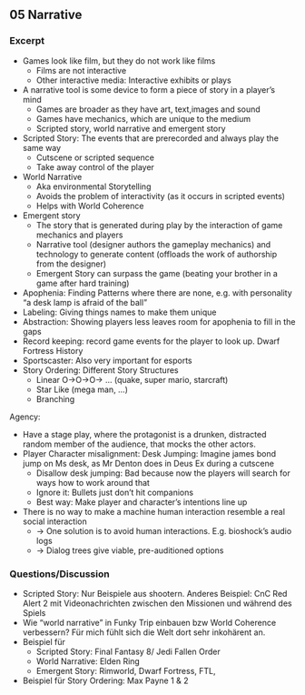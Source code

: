 ## 05 Narrative

### Excerpt

* Games look like film, but they do not work like films
    * Films are not interactive
    * Other interactive media: Interactive exhibits or plays
* A narrative tool is some device to form a piece of story in a player’s mind
    * Games are broader as they have art, text,images and sound
    * Games have mechanics, which are unique to the medium
    * Scripted story, world narrative and emergent story
* Scripted Story: The events that are prerecorded and always play the same way
    * Cutscene or scripted sequence 
    * Take away control of the player
* World Narrative
    * Aka environmental Storytelling
    * Avoids the problem of interactivity (as it occurs in scripted events)
    * Helps with World Coherence
* Emergent story
    * The story that is generated during play by the interaction of game mechanics and players
    * Narrative tool (designer authors the gameplay mechanics) and technology to generate content (offloads the work of authorship from the designer)
    * Emergent Story can surpass the game (beating your brother in a game after hard training)
* Apophenia: Finding Patterns where there are none, e.g. with personality “a desk lamp is afraid of the ball”
* Labeling: Giving things names to make them unique
* Abstraction: Showing players less leaves room for apophenia to fill in the gaps
* Record keeping: record game events for the player to look up. Dwarf Fortress History
* Sportscaster: Also very important for esports 
* Story Ordering: Different Story Structures
    * Linear O->O->O-> … (quake, super mario, starcraft)
    * Star Like (mega man, …)
    * Branching

Agency:

* Have a stage play, where the protagonist is a drunken, distracted random member of the audience, that mocks the other actors.
* Player Character misalignment: Desk Jumping: Imagine james bond jump on Ms desk, as Mr Denton does in Deus Ex during a cutscene
    * Disallow desk jumping: Bad because now the players will search for ways how to work around that
    * Ignore it: Bullets just don’t hit companions
    * Best way: Make player and character’s intentions line up
* There is no way to make a machine human interaction resemble a real social interaction
    * -> One solution is to avoid human interactions. E.g. bioshock’s audio logs
    * -> Dialog trees give viable, pre-auditioned options


### Questions/Discussion

* Scripted Story: Nur Beispiele aus shootern. Anderes Beispiel: CnC Red Alert 2 mit Videonachrichten zwischen den Missionen und während des Spiels
* Wie “world narrative” in Funky Trip einbauen bzw World Coherence verbessern? Für mich fühlt sich die Welt dort sehr inkohärent an.
* Beispiel für 
    * Scripted Story: Final Fantasy 8/ Jedi Fallen Order
    *  World Narrative: Elden Ring
    * Emergent Story: Rimworld, Dwarf Fortress, FTL,
* Beispiel für Story Ordering: Max Payne 1 & 2

